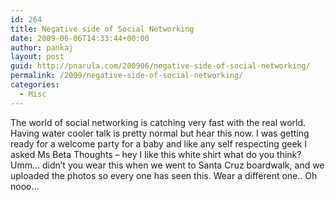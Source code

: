 ```yaml
---
id: 264
title: Negative side of Social Networking
date: 2009-06-06T14:33:44+00:00
author: pankaj
layout: post
guid: http://pnarula.com/200906/negative-side-of-social-networking/
permalink: /2009/negative-side-of-social-networking/
categories:
  - Misc
---
```

The world of social networking is catching very fast with the real world. Having water cooler talk is pretty normal but hear this now. I was getting ready for a welcome party for a baby and like any self respecting geek I asked Ms Beta Thoughts &#8211; hey I like this white shirt what do you think? Umm&#8230; didn&#8217;t you wear this when we went to Santa Cruz boardwalk, and we uploaded the photos so every one has seen this. Wear a different one.. Oh nooo&#8230;